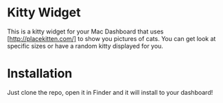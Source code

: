 Kitty Widget
============
This is a kitty widget for your Mac Dashboard that uses [http://placekitten.com/] to show you pictures of cats.
You can get look at specific sizes or have a random kitty displayed for you.

Installation
============
Just clone the repo, open it in Finder and it will install to your dashboard!

